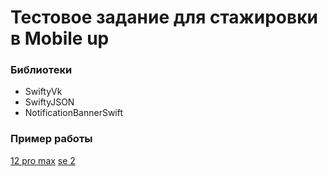 #  Тестовое задание для стажировки в Mobile up
### Библиотеки
*  SwiftyVk
*  SwiftyJSON
*  NotificationBannerSwift
### Пример работы

[12 pro max](https://github.com/elro-root/mobileUp/blob/main/gif/12promax.gif)
[se 2](https://github.com/elro-root/mobileUp/blob/main/gif/se2.gif)
